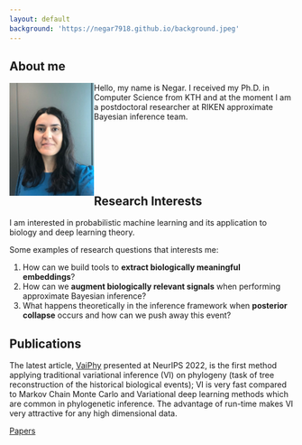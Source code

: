 ```yaml
---
layout: default
background: 'https://negar7918.github.io/background.jpeg'
---
```


## About me

<img class="profile-picture" src="me.jpeg" width="150" height="200"  style="float: left">

<div>
	<p>Hello, my name is Negar. I received my Ph.D. in Computer Science from KTH and at the moment I am a postdoctoral researcher at RIKEN approximate Bayesian inference team. </p>
</div>

<br>
<br>
<br>
<br>
<br>

## Research Interests

I am interested in probabilistic machine learning and its application to biology and deep learning theory. 

Some examples of research questions that interests me:
1. How can we build tools to <b>extract biologically meaningful embeddings</b>?
2. How can we <b>augment biologically relevant signals</b> when performing approximate Bayesian inference?
3. What happens theoretically in the inference framework when <b>posterior collapse</b> occurs and how can we push away this event?    



## Publications

The latest article, <a href="https://arxiv.org/abs/2203.01121">VaiPhy</a> presented at NeurIPS 2022, is the first method applying traditional variational inference (VI) on phylogeny (task of tree reconstruction of the historical biological events); VI is very fast compared to Markov Chain Monte Carlo and Variational deep learning methods which are common in phylogenetic inference. The advantage of run-time makes VI very attractive for any high dimensional data.

<a href="https://scholar.google.se/citations?user=714HmacAAAAJ">Papers</a>



